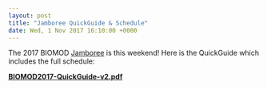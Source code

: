 ```yaml
---
layout: post
title: "Jamboree QuickGuide & Schedule"
date: Wed, 1 Nov 2017 16:10:00 +0000
---
```


The 2017 BIOMOD [Jamboree](/jamboree/) is this weekend! Here is the QuickGuide which includes the full schedule:

<strong>[BIOMOD2017-QuickGuide-v2.pdf](/jamboree/BIOMOD2017-QuickGuide-v2.pdf)</strong>